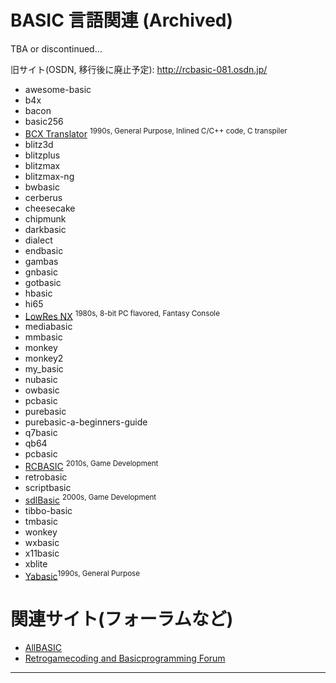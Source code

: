 # BASIC 言語関連 (Archived)

TBA or discontinued...

旧サイト(OSDN, 移行後に廃止予定): http://rcbasic-081.osdn.jp/

 * awesome-basic
 * b4x
 * bacon
 * basic256
 * [BCX Translator](https://github.com/thundervox/thundervox.github.io/tree/main/081/bcxbasiccoders/) <sup>1990s, General Purpose, Inlined C/C++ code, C transpiler</sup>
 * blitz3d
 * blitzplus
 * blitzmax
 * blitzmax-ng
 * bwbasic
 * cerberus
 * cheesecake
 * chipmunk
 * darkbasic
 * dialect
 * endbasic
 * gambas
 * gnbasic
 * gotbasic
 * hbasic
 * hi65
 * [LowRes NX](./lowresnx/) <sup>1980s, 8-bit PC flavored, Fantasy Console</sup>
 * mediabasic
 * mmbasic
 * monkey
 * monkey2
 * my_basic
 * nubasic
 * owbasic
 * pcbasic
 * purebasic
 * purebasic-a-beginners-guide
 * q7basic
 * qb64
 * pcbasic
 * [RCBASIC](https://github.com/thundervox/thundervox.github.io/tree/main/081/rcbasic) <sup>2010s, Game Development</sup>
 * retrobasic<sup></sup>
 * scriptbasic
 * [sdlBasic](https://github.com/thundervox/thundervox.github.io/tree/main/081/sdlbasic) <sup>2000s, Game Development</sup>
 * tibbo-basic
 * tmbasic
 * wonkey
 * wxbasic
 * x11basic
 * xblite
 * [Yabasic](https://github.com/thundervox/thundervox.github.io/tree/main/081/yabasic)<sup>1990s, General Purpose</sup>


# 関連サイト(フォーラムなど)
 * [AllBASIC](https://allbasic.info/forum/index.php)
 * [Retrogamecoding and Basicprogramming Forum](https://retrogamecoding.org/board/index.php)

---
